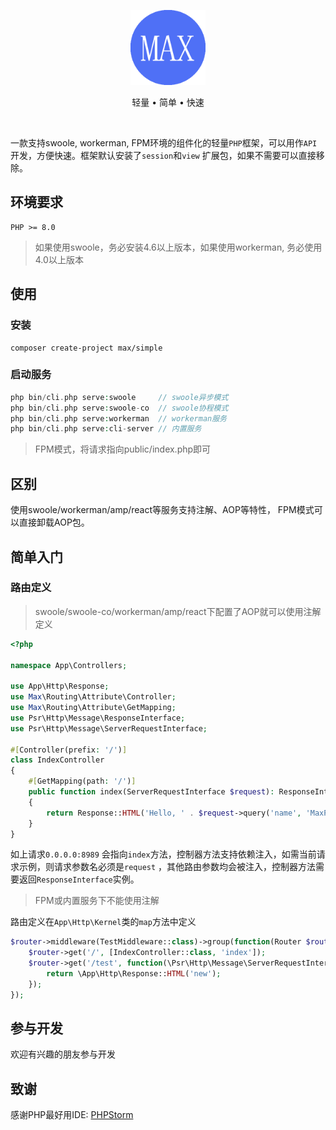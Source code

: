 <p align="center">
<img src="https://raw.githubusercontent.com/marxphp/simple/master/public/favicon.ico" width="120" alt="Max">
</p>

<p align="center">轻量 • 简单 • 快速</p>

<p align="center">
<a href="https://github.com/marxphp/simple/issues"><img src="https://img.shields.io/github/issues/marxphp/simple" alt=""></a>
<a href="https://github.com/marxphp/simple"><img src="https://img.shields.io/github/stars/marxphp/simple" alt=""></a>
<img src="https://img.shields.io/badge/php-%3E%3D8.0-brightgreen" alt="">
<img src="https://img.shields.io/badge/license-apache%202-blue" alt="">
</p>

一款支持swoole, workerman, FPM环境的组件化的轻量`PHP`框架，可以用作`API`开发，方便快速。框架默认安装了`session`和`view`
扩展包，如果不需要可以直接移除。

## 环境要求

```
PHP >= 8.0
```

> 如果使用swoole，务必安装4.6以上版本，如果使用workerman, 务必使用4.0以上版本

## 使用

### 安装

```shell
composer create-project max/simple
```

### 启动服务

```php
php bin/cli.php serve:swoole     // swoole异步模式
php bin/cli.php serve:swoole-co  // swoole协程模式
php bin/cli.php serve:workerman  // workerman服务
php bin/cli.php serve:cli-server // 内置服务
```

> FPM模式，将请求指向public/index.php即可

## 区别

使用swoole/workerman/amp/react等服务支持注解、AOP等特性， FPM模式可以直接卸载AOP包。

## 简单入门

### 路由定义

> swoole/swoole-co/workerman/amp/react下配置了AOP就可以使用注解定义

```php
<?php

namespace App\Controllers;

use App\Http\Response;
use Max\Routing\Attribute\Controller;
use Max\Routing\Attribute\GetMapping;
use Psr\Http\Message\ResponseInterface;
use Psr\Http\Message\ServerRequestInterface;

#[Controller(prefix: '/')]
class IndexController
{
    #[GetMapping(path: '/')]
    public function index(ServerRequestInterface $request): ResponseInterface
    {
        return Response::HTML('Hello, ' . $request->query('name', 'MaxPHP!'));
    }
}

```

如上请求`0.0.0.0:8989` 会指向`index`方法，控制器方法支持依赖注入，如需当前请求示例，则请求参数名必须是`request`
，其他路由参数均会被注入，控制器方法需要返回`ResponseInterface`实例。

> FPM或内置服务下不能使用注解

路由定义在`App\Http\Kernel`类的`map`方法中定义

```php
$router->middleware(TestMiddleware::class)->group(function(Router $router) {
    $router->get('/', [IndexController::class, 'index']);
    $router->get('/test', function(\Psr\Http\Message\ServerRequestInterface $request) {
        return \App\Http\Response::HTML('new');
    });
});
```

## 参与开发

欢迎有兴趣的朋友参与开发

## 致谢

感谢PHP最好用IDE: <a href="https://www.jetbrains.com/?from=marxphp">PHPStorm</a>

